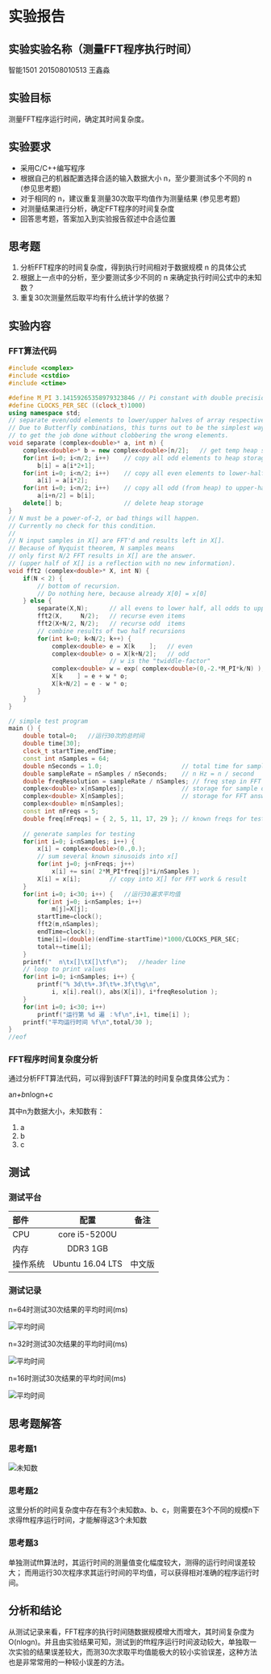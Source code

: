 # 实验报告

## 实验实验名称（测量FFT程序执行时间）

智能1501 201508010513 王鑫淼

## 实验目标

测量FFT程序运行时间，确定其时间复杂度。

## 实验要求

* 采用C/C++编写程序
* 根据自己的机器配置选择合适的输入数据大小 n，至少要测试多个不同的 n (参见思考题)
* 对于相同的 n，建议重复测量30次取平均值作为测量结果 (参见思考题)
* 对测量结果进行分析，确定FFT程序的时间复杂度
* 回答思考题，答案加入到实验报告叙述中合适位置

## 思考题

1. 分析FFT程序的时间复杂度，得到执行时间相对于数据规模 n 的具体公式
2. 根据上一点中的分析，至少要测试多少不同的 n 来确定执行时间公式中的未知数？
3. 重复30次测量然后取平均有什么统计学的依据？

## 实验内容

### FFT算法代码

```c++
#include <complex>
#include <cstdio>
#include <ctime>

#define M_PI 3.14159265358979323846 // Pi constant with double precision
#define CLOCKS_PER_SEC ((clock_t)1000)
using namespace std;
// separate even/odd elements to lower/upper halves of array respectively.
// Due to Butterfly combinations, this turns out to be the simplest way 
// to get the job done without clobbering the wrong elements.
void separate (complex<double>* a, int n) {
    complex<double>* b = new complex<double>[n/2];   // get temp heap storage
    for(int i=0; i<n/2; i++)    // copy all odd elements to heap storage
        b[i] = a[i*2+1];
    for(int i=0; i<n/2; i++)    // copy all even elements to lower-half of a[]
        a[i] = a[i*2];
    for(int i=0; i<n/2; i++)    // copy all odd (from heap) to upper-half of a[]
        a[i+n/2] = b[i];
    delete[] b;                 // delete heap storage
}
// N must be a power-of-2, or bad things will happen.
// Currently no check for this condition.
//
// N input samples in X[] are FFT'd and results left in X[].
// Because of Nyquist theorem, N samples means 
// only first N/2 FFT results in X[] are the answer.
// (upper half of X[] is a reflection with no new information).
void fft2 (complex<double>* X, int N) {
    if(N < 2) {
        // bottom of recursion.
        // Do nothing here, because already X[0] = x[0]
    } else {
        separate(X,N);      // all evens to lower half, all odds to upper half
        fft2(X,     N/2);   // recurse even items
        fft2(X+N/2, N/2);   // recurse odd  items
        // combine results of two half recursions
        for(int k=0; k<N/2; k++) {
            complex<double> e = X[k    ];   // even
            complex<double> o = X[k+N/2];   // odd
                            // w is the "twiddle-factor"
            complex<double> w = exp( complex<double>(0,-2.*M_PI*k/N) );
            X[k    ] = e + w * o;
            X[k+N/2] = e - w * o;
        }
    }
}

// simple test program
main () {
    double total=0;   //运行30次的总时间
    double time[30];
    clock_t startTime,endTime;
    const int nSamples = 64;
    double nSeconds = 1.0;                      // total time for sampling
    double sampleRate = nSamples / nSeconds;    // n Hz = n / second 
    double freqResolution = sampleRate / nSamples; // freq step in FFT result
    complex<double> x[nSamples];                // storage for sample data
    complex<double> X[nSamples];                // storage for FFT answer
    complex<double> m[nSamples];
    const int nFreqs = 5;
    double freq[nFreqs] = { 2, 5, 11, 17, 29 }; // known freqs for testing
    
    // generate samples for testing
    for(int i=0; i<nSamples; i++) {
        x[i] = complex<double>(0.,0.);
 		// sum several known sinusoids into x[]
        for(int j=0; j<nFreqs; j++)
            x[i] += sin( 2*M_PI*freq[j]*i/nSamples );
        X[i] = x[i];        // copy into X[] for FFT work & result
    }
    for(int i=0; i<30; i++) {   //运行30遍求平均值
        for(int j=0; i<nSamples; i++)
            m[j]=X[j];
        startTime=clock();
        fft2(m,nSamples);
        endTime=clock();
        time[i]=(double)(endTime-startTime)*1000/CLOCKS_PER_SEC;
        total+=time[i];
    }
    printf("  n\tx[]\tX[]\tf\n");   //header line
    // loop to print values
    for(int i=0; i<nSamples; i++) {
        printf("% 3d\t%+.3f\t%+.3f\t%g\n",
            i, x[i].real(), abs(X[i]), i*freqResolution );
    }
    for(int i=0; i<30; i++)
        printf("运行第 %d 遍 ：%f\n",i+1, time[i] );
    printf("平均运行时间 %f\n",total/30 );
}
//eof
```
### FFT程序时间复杂度分析

通过分析FFT算法代码，可以得到该FFT算法的时间复杂度具体公式为：

a*n+b*nlogn+c

其中n为数据大小，未知数有：
1. a
2. b
3. c

## 测试

### 测试平台

| 部件      | 配置             | 备注   |
| :--------|:----------------:| :-----:|
| CPU      | core i5-5200U    |        |
| 内存     | DDR3 1GB         |        |
| 操作系统 | Ubuntu 16.04 LTS | 中文版 |
### 测试记录
n=64时测试30次结果的平均时间(ms)

![平均时间](./n=64.png)

n=32时测试30次结果的平均时间(ms)

![平均时间](./n=32.png)

n=16时测试30次结果的平均时间(ms)

![平均时间](./n=16.png)

## 思考题解答

### 思考题1

![未知数](./未知数.png)

### 思考题2
这里分析的时间复杂度中存在有3个未知数a、b、c，则需要在3个不同的规模n下求得fft程序运行时间，才能解得这3个未知数

### 思考题3
单独测试fft算法时，其运行时间的测量值变化幅度较大，测得的运行时间误差较大；
而用运行30次程序求其运行时间的平均值，可以获得相对准确的程序运行时间。

## 分析和结论
从测试记录来看，FFT程序的执行时间随数据规模增大而增大，其时间复杂度为O(nlogn)。并且由实验结果可知，测试到的fft程序运行时间波动较大，单独取一次实验的结果误差较大，而测30次求取平均值能极大的较小实验误差，这种方法也是非常常用的一种较小误差的方法。
